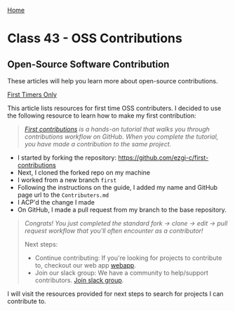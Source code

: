 [Home](/README.md)

# Class 43 - OSS Contributions

## Open-Source Software Contribution

These articles will help you learn more about open-source contributions.

[First Timers Only](https://www.firsttimersonly.com/)

This article lists resources for first time OSS contributers. I decided to use the following resource to learn how to make my first contribution: 
>_[First contributions](https://github.com/multunus/first-contributions) is a hands-on tutorial that walks you through contributions workflow on GitHub. When you complete the tutorial, you have made a contribution to the same project._

- I started by forking the repository: https://github.com/ezgi-c/first-contributions
- Next, I cloned the forked repo on my machine
- I worked from a new branch `first`
- Following the instructions on the guide, I added my name and GitHub page url to the `Contributers.md`
- I ACP'd the change I made
- On GitHub, I made a pull request from my branch to the base repository.

>_Congrats! You just completed the standard fork -> clone -> edit -> pull request workflow that you'll often encounter as a contributor!_  
>
>Next steps:
>
>- Continue contributing: If you're looking for projects to contribute to, checkout our web app [webapp](https://firstcontributions.github.io/).
>- Join our slack group: We have a community to help/support contributors.  [Join slack group](https://join.slack.com/t/firstcontributors/shared_invite/zt-1hg51qkgm-Xc7HxhsiPYNN3ofX2_I8FA).

I will visit the resources provided for next steps to search for projects I can contribute to.
